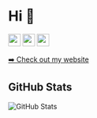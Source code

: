 <h1>Hi 👋</h1>
<p><a href="https://www.linkedin.com/in/roiacult"><img src="https://img.shields.io/badge/linkedin-%230077B5.svg?&style=for-the-badge&logo=linkedin&logoColor=white" height=25></a> <a href="https://www.instagram.com/djawed_benahmed/"><img src="https://img.shields.io/badge/instagram-%23E4405F.svg?&style=for-the-badge&logo=instagram&logoColor=white" height=25></a> <a href="https://medium.com/@djawedbenahmed"><img src="https://img.shields.io/badge/medium-%2312100E.svg?&style=for-the-badge&logo=medium&logoColor=white" height=25></a></p>
<p><a href="https://roiacult.github.io/portfolio/">➡️ Check out my website</a></p>
<h2>GitHub Stats</h2>
<img src="https://github-readme-stats.vercel.app/api?username=roiacult&amp;show_icons=true" alt="GitHub Stats">
